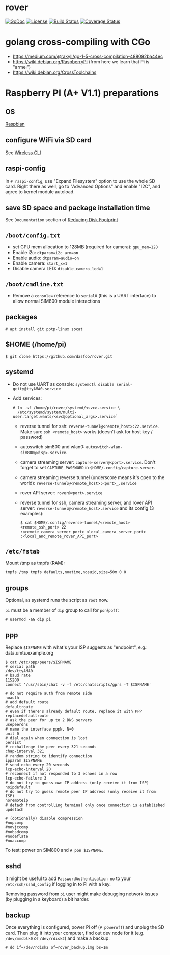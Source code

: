 # rover

[![GoDoc](https://godoc.org/github.com/dasfoo/rover?status.svg)](http://godoc.org/github.com/dasfoo/rover)
[![License](http://img.shields.io/:license-mit-blue.svg)](http://doge.mit-license.org)
[![Build Status](https://travis-ci.org/dasfoo/rover.svg?branch=master)](https://travis-ci.org/dasfoo/rover)
[![Coverage Status](https://coveralls.io/repos/dasfoo/rover/badge.svg?branch=master&service=github)](https://coveralls.io/github/dasfoo/rover?branch=master)

# golang cross-compiling with CGo

* https://medium.com/@rakyll/go-1-5-cross-compilation-488092ba44ec
* https://wiki.debian.org/RaspberryPi (from here we learn that Pi is "armel")
* https://wiki.debian.org/CrossToolchains

# Raspberry PI (A+ V1.1) preparations

## OS

[Raspbian](https://www.raspbian.org/)

## configure WiFi via SD card

See [Wireless CLI](
https://www.raspberrypi.org/documentation/configuration/wireless/wireless-cli.md)

## raspi-config

In `# raspi-config`, use "Expand Filesystem" option to use the whole SD card.
Right there as well, go to "Advanced Options" and enable "I2C", and agree to
kernel module autoload.

## save SD space and package installation time

See `Documentation` section of [Reducing Disk Footprint](
https://wiki.ubuntu.com/ReducingDiskFootprint#Documentation)

## `/boot/config.txt`

* set GPU mem allocation to 128MB (required for camera): `gpu_mem=128`
* Enable i2c: `dtparam=i2c_arm=on`
* Enable audio: `dtparam=audio=on`
* Enable camera: `start_x=1`
* Disable camera LED: `disable_camera_led=1`

## `/boot/cmdline.txt`

* Remove a `console=` reference to `serial0` (this is a UART interface) to allow
  normal SIM800 module interactions

## packages

`# apt install git pptp-linux socat`

## $HOME (/home/pi)

`$ git clone https://github.com/dasfoo/rover.git`

## systemd

* Do not use UART as console: `systemctl disable serial-getty@ttyAMA0.service`
* Add services:

  ```
  # ln -sf /home/pi/rover/systemd/<svc>.service \
    /etc/systemd/system/multi-user.target.wants/<svc@optional_args>.service`
  ```
    - reverse tunnel for ssh: `reverse-tunnel@<remote_host>:22.service`.
      Make sure `ssh <remote_host>` works (doesn't ask for host key / password)
    - autoswitch sim800 and wlan0: `autoswitch-wlan-sim800@<isp>.service`.
    - camera streaming server: `capture-server@<port>.service`.
      Don't forget to set `CAPTURE_PASSWORD` in `$HOME/.config/capture-server`.
    - camera streaming reverse tunnel (underscore means it's open to the world):
      `reverse-tunnel@<remote_host>:<port>_.service`
    - rover API server: `rover@<port>.service`
    - reverse tunnel for ssh, camera streaming server, and rover API server:
      `reverse-tunnel@<remote_host>.service` and its config (3 examples):
      
      ```
      $ cat $HOME/.config/reverse-tunnel/<remote_host>
      <remote_ssh_port> 22
      :<remote_camera_server_port> <local_camera_server_port>
      :<local_and_remote_rover_API_port>
      ```

## `/etc/fstab`

Mount /tmp as tmpfs (RAM):

`tmpfs /tmp tmpfs defaults,noatime,nosuid,size=50m 0 0`

## groups

Optional, as systemd runs the script as `root` now.

`pi` must be a member of `dip` group to call for `pon`/`poff`:

`# usermod -aG dip pi`

## ppp

Replace `$ISPNAME` with what's your ISP suggests as "endpoint", e.g.:
data.umts.example.org

```
$ cat /etc/ppp/peers/$ISPNAME
# serial path
/dev/ttyAMA0
# baud rate
115200
connect '/usr/sbin/chat -v -f /etc/chatscripts/gprs -T $ISPNAME'

# do not require auth from remote side
noauth
# add default route
defaultroute
# even if there's already default route, replace it with PPP
replacedefaultroute
# ask the peer for up to 2 DNS servers
usepeerdns
# name the interface pppN, N=0
unit 0
# dial again when connection is lost
persist
# rechallenge the peer every 321 seconds
chap-interval 321
# random string to identify connection
ipparam $ISPNAME
# send echo every 20 seconds
lcp-echo-interval 20
# reconnect if not responded to 3 echoes in a row
lcp-echo-failure 3
# do not try to guess own IP address (only receive it from ISP)
noipdefault
# do not try to guess remote peer IP address (only receive it from ISP)
noremoteip
# detach from controlling terminal only once connection is established
updetach

# (optionally) disable compression
#nopcomp
#novjccomp
#nobsdcomp
#nodeflate
#noaccomp
```

To test: power on SIM800 and `# pon $ISPNAME`.

## sshd

It might be useful to add `PasswordAuthentication no` to your
`/etc/ssh/sshd_config` if logging in to Pi with a key.

Removing password from `pi` user might make debugging network issues
(by plugging in a keyboard) a bit harder.

## backup

Once everything is configured, power Pi off (`# poweroff`) and unplug the SD
card. Then plug it into your computer, find out dev node for it (e.g.
`/dev/mmcblk0` or `/dev/rdisk2`) and make a backup:

`# dd if=/dev/rdisk2 of=rover_backup.img bs=1m`
